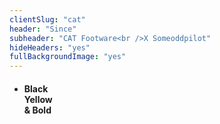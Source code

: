 ```yaml
---
clientSlug: "cat"
header: "Since"
subheader: "CAT Footware<br />X Someoddpilot"
hideHeaders: "yes"
fullBackgroundImage: "yes"
---
```

<div class="full slider">
    <ul class="full-height slides">
    <li class="full-height slide yellow-bg mega-slide-text first">
      <div class="contained sans center-align white-text">
        <h4 class="scale-text">Black<br>Yellow<br>&amp; Bold</h4>
      </div>
    </li>
  </ul>
</div>
